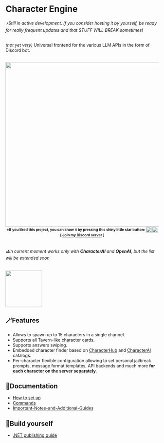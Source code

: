 # Character Engine
###### ⚡Still in active development. If you consider hosting it by yourself, be ready for really frequent updates and that STUFF WILL BREAK sometimes!
*(not yet very)* Universal frontend for the various LLM APIs in the form of Discord bot.


<div align="center"><br>
  <img width="540" src="https://github.com/drizzle-mizzle/Character-Engine-Discord/assets/55811932/6c81e1d0-e48b-4e35-b5d6-0dc21a9ef1d6"/>
  <br>
  <sup><b>
    ⭐If you liked this project, you can show it by pressing this shiny little star button: </sup><img height="20" src="https://github.com/drizzle-mizzle/Character-Engine-Discord/assets/55811932/fe5331b5-8264-460d-aeef-9d73724fa16b"/><img height="20" src="https://github.com/drizzle-mizzle/Character-Engine-Discord/assets/55811932/dc1200b4-9871-4b6d-9100-b7b3067276bd"/>
    <br>
    <sup>[ <a href="https://discord.gg/JtVzgJ8Znh">Join my Discord server</a> ]</sup>
  </sup></b>
</div>
    
##
###### ⛳In current moment works only with **CharacterAI** and **OpenAI**, but the list will be extended soon<br>
  <img width="120" src="https://user-images.githubusercontent.com/55811932/236642586-d4d06f16-2016-4ec6-9481-995f9f251d61.png"/>

## 🪄Features
- Allows to spawn up to 15 characters in a single channel.
- Supports all Tavern-like character cards.
- Supports answers swiping.
- Embedded character finder based on [CharacterHub](https://www.chub.ai/) and [CharacterAI](https://character.ai) catalogs.
- Per-character flexible configuration allowing to set personal jailbreak prompts, message format templates, API backends and much more **for each character on the server separately**.

## 📓Documentation
- [How to set up](https://github.com/drizzle-mizzle/Character-Engine-Discord/wiki/How-to-set-up)
- [Commands](https://github.com/drizzle-mizzle/Character-Engine-Discord/wiki/Commands)
- [Important-Notes-and-Additional-Guides](https://github.com/drizzle-mizzle/Character-Engine-Discord/wiki/Important-Notes-and-Additional-Guides)

## 🧱Build yourself
- [.NET publishing guide](https://github.com/drizzle-mizzle/Character-Engine-Discord/wiki/Build-youself)
